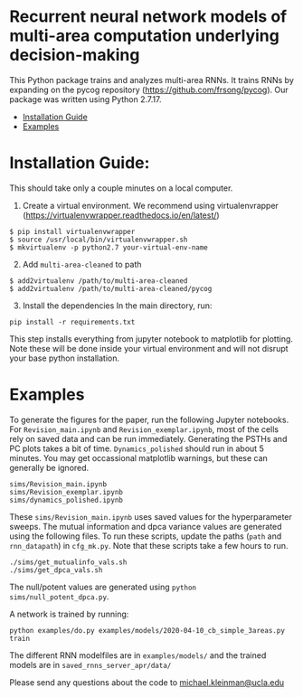# Recurrent neural network models of multi-area computation underlying decision-making

This Python package trains and analyzes multi-area RNNs. It trains RNNs by expanding on the pycog repository (https://github.com/frsong/pycog). Our package was written using Python 2.7.17.

- [Installation Guide](#installation-guide)
- [Examples](#examples)

# Installation Guide:
This should take only a couple minutes on a local computer.

1. Create a virtual environment. We recommend using virtualenvrapper (https://virtualenvwrapper.readthedocs.io/en/latest/)

```
$ pip install virtualenvwrapper
$ source /usr/local/bin/virtualenvwrapper.sh
$ mkvirtualenv -p python2.7 your-virtual-env-name
```

2. Add `multi-area-cleaned` to path

```
$ add2virtualenv /path/to/multi-area-cleaned
$ add2virtualenv /path/to/multi-area-cleaned/pycog
```

3. Install the dependencies
In the main directory, run:
```
pip install -r requirements.txt
```
This step installs everything from jupyter notebook to matplotlib for plotting. Note these will be done inside your virtual environment and will not disrupt your base python installation.

# Examples
To generate the figures for the paper, run the following Jupyter notebooks. For `Revision_main.ipynb` and `Revision_exemplar.ipynb`, most of the cells rely on saved data and can be run immediately. Generating the PSTHs and PC plots takes a bit of time. `Dynamics_polished` should run in about 5 minutes. You may get occassional matplotlib warnings, but these can generally be ignored.

```
sims/Revision_main.ipynb
sims/Revision_exemplar.ipynb
sims/dynamics_polished.ipynb
```

These `sims/Revision_main.ipynb` uses saved values for the hyperparameter sweeps. The mutual information and dpca variance values are generated using the following files. To run these scripts, update the paths (`path` and `rnn_datapath`) in `cfg_mk.py`. Note that these scripts take a few hours to run.

```
./sims/get_mutualinfo_vals.sh
./sims/get_dpca_vals.sh
```

The null/potent values are generated using `python sims/null_potent_dpca.py`.

A network is trained by running:
```
python examples/do.py examples/models/2020-04-10_cb_simple_3areas.py train
```

The different RNN modelfiles are in `examples/models/` and the trained models are in `saved_rnns_server_apr/data/`

Please send any questions about the code to michael.kleinman@ucla.edu



